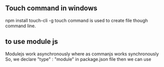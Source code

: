 ## Touch command in windows
  npm install touch-cli -g
  touch command is used to create file though command line.

## to use module js
  Modulejs work asynchronously where as commanjs works synchronously
  So, we declare "type" : "module" in package.json file then we can use 